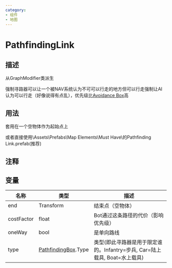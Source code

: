 ```yaml
---
category: 
- 组件
- 地图
---
```

# PathfindingLink
## 描述
从GraphModifier类派生

强制寻路器可以让一个被NAV系统认为不可可以行走的地方但可以行走强制让AI认为可以行走（好像说得有点乱），优先级比[Avoidance Box](./AvoidanceBox.md)高
## 用法

套用在一个空物体作为起始点上

或者直接使用\Assets\Prefabs\Map Elements\Must Have\的Pathfinding Link.prefab(推荐)

## 注释

## 变量
| 名称 | 类型 | 描述 |
| ----------- | ----------- | ----------- |
| end | Transform | 结束点（空物体） |  
| costFactor  | float | Bot通过这条路径的代价（影响优先级） |  
| oneWay  | bool | 是单向路线 |  
| type | [PathfindingBox](./PathfindingBox.md).Type | 类型(即此寻路器是用于限定谁的。Infantry=步兵, Car=陆上载具, Boat=水上载具) |  

